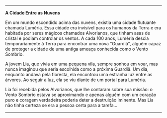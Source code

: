 

---

**A Cidade Entre as Nuvens**

Em um mundo escondido acima das nuvens, existia uma cidade flutuante chamada Luméria. Essa cidade era invisível para os humanos da Terra e era habitada por seres mágicos chamados Alvorianos, que tinham asas de cristal e podiam controlar os ventos. A cada 100 anos, Luméria descia temporariamente à Terra para encontrar uma nova "Guardiã", alguém capaz de proteger a cidade de uma antiga ameaça conhecida como o Vento Sombrio.

A jovem Lia, que vivia em uma pequena vila, sempre sonhou em voar, mas nunca imaginou que seria escolhida como a próxima Guardiã. Um dia, enquanto andava pela floresta, ela encontrou uma estranha luz entre as árvores. Ao seguir a luz, ela se viu diante de um portal para Luméria.

Lia foi recebida pelos Alvorianos, que lhe contaram sobre sua missão: o Vento Sombrio estava se aproximando e apenas alguém com um coração puro e coragem verdadeira poderia deter a destruição iminente. Mas Lia não tinha certeza se era a pessoa certa para a tarefa...

---

